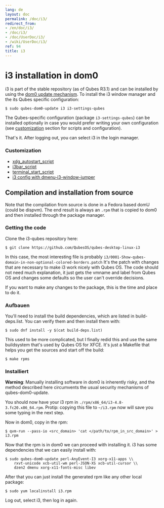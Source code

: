 ```yaml
---
lang: de
layout: doc
permalink: /doc/i3/
redirect_from:
- /en/doc/i3/
- /doc/i3/
- /doc/UserDoc/i3/
- /wiki/UserDoc/i3/
ref: 94
title: i3
---
```


# i3 installation in dom0

i3 is part of the stable repository (as of Qubes R3.1) and can be installed by
using the [dom0 update mechanism](/doc/software-update-dom0/). To install the i3
window manager and the its Qubes specific configuration:

    $ sudo qubes-dom0-update i3 i3-settings-qubes

The Qubes-specific configuration (package `i3-settings-qubes`) can be installed
optionally in case you would prefer writing your own configuration (see
[customization](#customization) section for scripts and configuration).

That's it. After logging out, you can select i3 in the login manager.

### Customization

* [xdg_autostart_script](https://gist.github.com/SietsevanderMolen/7b4cc32ce7b4884513b0a639540e454f)
* [i3bar_script](https://gist.github.com/SietsevanderMolen/e7f594f209dfaa3596907e427b657e30)
* [terminal_start_script](https://gist.github.com/SietsevanderMolen/7c6f2b5773dbc0c08e1509e49abd1e96)
* [i3 config with dmenu-i3-window-jumper](https://github.com/anadahz/qubes-i3-config/blob/master/config)

## Compilation and installation from source

Note that the compilation from source is done in a Fedora based domU (could
be dispvm). The end result is always an `.rpm` that is copied to dom0 and then
installed through the package manager.

### Getting the code

Clone the i3-qubes repository here:

    $ git clone https://github.com/QubesOS/qubes-desktop-linux-i3

In this case, the most interesting file is probably
`i3/0001-Show-qubes-domain-in-non-optional-colored-borders.patch` It's the patch
with changes that are necessary to make i3 work nicely with Qubes OS. The code
should not need much explanation, it just gets the vmname and label from Qubes
OS and changes some defaults so the user can't override decisions.

If you want to make any changes to the package, this is the time and place to do
it.

### Aufbauen

You'll need to install the build dependencies, which are listed in
build-deps.list. You can verify them and then install them with:

    $ sudo dnf install -y $(cat build-deps.list)

This used to be more complicated, but I finally redid this and use the same
buildsystem that's used by Qubes OS for XFCE. It's just a Makefile that helps
you get the sources and start off the build:

    $ make rpms

### Installiert

**Warning**: Manually installing software in dom0 is inherently risky, and the method described here circumvents the usual security mechanisms of qubes-dom0-update.

You should now have your i3 rpm in `./rpm/x86_64/i3-4.8-3.fc20.x86_64.rpm`.
Protip: copying this file to `~/i3.rpm` now will save you some typing in the
next step.

Now in dom0, copy in the rpm:

    $ qvm-run --pass-io <src_domain> 'cat </path/to/rpm_in_src_domain>' > i3.rpm

Now that the rpm is in dom0 we can proceed with installing it. i3 has some
dependencies that we can easily install with:

    $ sudo qubes-dom0-update perl-AnyEvent-I3 xorg-x11-apps \\
        rxvt-unicode xcb-util-wm perl-JSON-XS xcb-util-cursor \\
        dzen2 dmenu xorg-x11-fonts-misc libev

After that you can just install the generated rpm like any other local package:

    $ sudo yum localinstall i3.rpm

Log out, select i3, then log in again.
